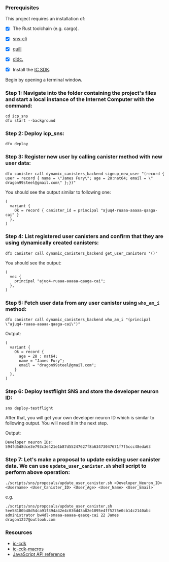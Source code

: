 ### Prerequisites
This project requires an installation of:

- [x] The Rust toolchain (e.g. cargo).
- [x] [sns-cli](https://github.com/dfinity/ic)
- [x] [quill](https://github.com/dfinity/quill)
- [x] [didc.](https://github.com/dfinity/candid/tree/master/tools/didc)
- [x] Install the [IC SDK](../developer-docs/setup/install/index.mdx).


Begin by opening a terminal window.

 ### Step 1: Navigate into the folder containing the project's files and start a local instance of the Internet Computer with the command:

```
cd icp_sns
dfx start --background
```
 ### Step 2: Deploy icp_sns:

```
dfx deploy
```

 ### Step 3: Register new user by calling canister method with new user data:

```
dfx canister call dynamic_canisters_backend signup_new_user "(record { user = record { name = \"James Fury\"; age = 28:nat64; email = \"
dragon99steel@gmail.com\" };})"
```

You should see the output similar to following one:

```
(
  variant {
    Ok = record { canister_id = principal "ajuq4-ruaaa-aaaaa-qaaga-cai" }
  },
)
```

 ### Step 4: List registered user canisters and confirm that they are using dynamically created canisters:

```
dfx canister call dynamic_canisters_backend get_user_canisters '()'
```

You should see the output:

```
(
  vec {
    principal "ajuq4-ruaaa-aaaaa-qaaga-cai";
  },
)
```

 ### Step 5: Fetch user data from any user canister using `who_am_i` method:

```
dfx canister call dynamic_canisters_backend who_am_i "(principal \"ajuq4-ruaaa-aaaaa-qaaga-cai\")"
```

Output:

```
(
  variant {
    Ok = record {
      age = 28 : nat64;
      name = "James Fury";
      email = "dragon99steel@gmail.com";
    }
  },
)
```

 ### Step 6: Deploy testflight SNS and store the developer neuron ID:

```
sns deploy-testflight
```

After that, you will get your own developer neuron ID which is similar to following output. You will need it in the next step.

Output:

```
Developer neuron IDs:
594fd5d8dce3e793c3e421e1b87d55247627f8a63473047671f7f5ccc48eda63
```

 ### Step 7: Let's make a proposal to update existing user canister data. We can use `update_user_canister.sh` shell script to perform above operation:

```
./scripts/sns/proposals/update_user_canister.sh <Developer_Neuron_ID> <Username> <User_Canister_ID> <User_Age> <User_Name> <User_Email>
```

e.g.
```
./scripts/sns/proposals/update_user_canister.sh 5ee58180b48d54ca91f394a42e4c036d43a82e1095e4ff5275e0cb14c2140abc administrator bw4dl-smaaa-aaaaa-qaacq-cai 22 James dragon1227@outlook.com
```

### Resources
- [ic-cdk](https://docs.rs/ic-cdk/latest/ic_cdk/)
- [ic-cdk-macros](https://docs.rs/ic-cdk-macros)
- [JavaScript API reference](https://erxue-5aaaa-aaaab-qaagq-cai.ic0.app/)